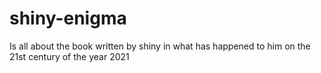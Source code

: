 # shiny-enigma
Is all about the book written by shiny in what has happened to him on the 21st century of the year 2021
